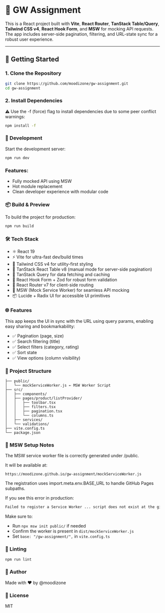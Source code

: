 # 🧩 GW Assignment

This is a React project built with **Vite**, **React Router**, **TanStack Table/Query**, **Tailwind CSS v4**, **React Hook Form**, and **MSW** for mocking API requests. The app includes server-side pagination, filtering, and URL-state sync for a robust user experience.

---

## 🚀 Getting Started

### 1. Clone the Repository

```bash
git clone https://github.com/moodizone/gw-assignment.git
cd gw-assignment
```

### 2. Install Dependencies

⚠️ Use the -f (force) flag to install dependencies due to some peer conflict warnings:

```bash
npm install -f
```

### 🧪 Development

Start the development server:

```bash
npm run dev
```

### Features:

- Fully mocked API using MSW
- Hot module replacement
- Clean developer experience with modular code

### 📦 Build & Preview

To build the project for production:

```bash
npm run build
```

### 🛠️ Tech Stack

- ⚛️ React 19
- ⚡ Vite for ultra-fast dev/build times
- 🎨 Tailwind CSS v4 for utility-first styling
- 🔎 TanStack React Table v8 (manual mode for server-side pagination)
- 📡 TanStack Query for data fetching and caching
- 🧾 React Hook Form + Zod for robust form validation
- 🧭 React Router v7 for client-side routing
- 🧪 MSW (Mock Service Worker) for seamless API mocking
- 📦 Lucide + Radix UI for accessible UI primitives

### 🌐 Features

This app keeps the UI in sync with the URL using query params, enabling easy sharing and bookmarkability:

- ✅ Pagination (page, size)
- ✅ Search filtering (title)
- ✅ Select filters (category, rating)
- ✅ Sort state
- ✅ View options (column visibility)

### 📁 Project Structure

```pgsql
├── public/
│   └── mockServiceWorker.js ← MSW Worker Script
├── src/
│   ├── components/
│   ├── pages/product/listProvider/
│   │   ├── toolbar.tsx
│   │   ├── filters.tsx
│   │   ├── pagination.tsx
│   │   └── columns.ts
│   ├── services/
│   └── validations/
├── vite.config.ts
└── package.json
```

### 🧪 MSW Setup Notes

The MSW service worker file is correctly generated under /public.

It will be available at:

```arduino
https://moodizone.github.io/gw-assignment/mockServiceWorker.js
```

The registration uses import.meta.env.BASE_URL to handle GitHub Pages subpaths.

If you see this error in production:

```css
Failed to register a Service Worker ... script does not exist at the given path
```

Make sure to:

- Run `npx msw init public/` if needed
- Confirm the worker is present in `dist/mockServiceWorker.js`
- Set `base: "/gw-assignment/",` in `vite.config.ts`

### 🧹 Linting

```bash
npm run lint
```

### 🤝 Author

Made with ❤️ by @moodizone

### 📄 License

MIT

